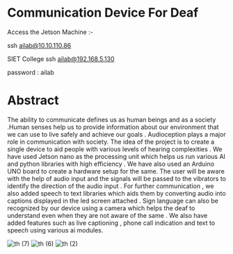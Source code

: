 # Communication Device For Deaf


Access the Jetson Machine :-

ssh ailab@10.10.110.86

SIET College
ssh ailab@192.168.5.130

password : ailab

# Abstract

The ability to communicate defines us as human beings and as a society .Human senses help us to  provide information about our environment that we can use to live       safely and achieve our goals . Audioception plays a major role in communication with society.   The idea of the project is to create a single device to aid people with   various levels of hearing complexities . We have used Jetson nano as the processing unit which helps us run various AI and python libraries with high efficiency . We     have also used an Arduino UNO board to create a hardware setup for the same.  The user will be aware with the help of audio input  and the signals will be passed to     the vibrators to identify the direction of the audio input . For further communication ,  we also added speech to text libraries which aids them by converting audio     into captions displayed in the  led screen attached . Sign language can also be recognized by our device using a camera which helps the deaf to understand even when     they are not aware of the same . We also have added features such as live captioning , phone call indication and text to speech using various ai modules. 





![th (7)](https://user-images.githubusercontent.com/96587157/185306102-cae92804-b301-409f-a921-a83d3a37ee19.jpg)
![th (6)](https://user-images.githubusercontent.com/96587157/185306208-868bd429-3eac-41a6-acd4-2a65c8062e07.jpg)
![th (2)](https://user-images.githubusercontent.com/96587157/185306143-400a7b66-fe2c-4718-961d-35663cc0c8fe.jpg)
